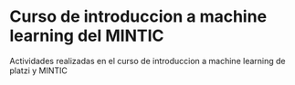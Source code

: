 #  Curso de introduccion a machine learning del MINTIC
Actividades realizadas en el curso de introduccion a machine learning de platzi y MINTIC
